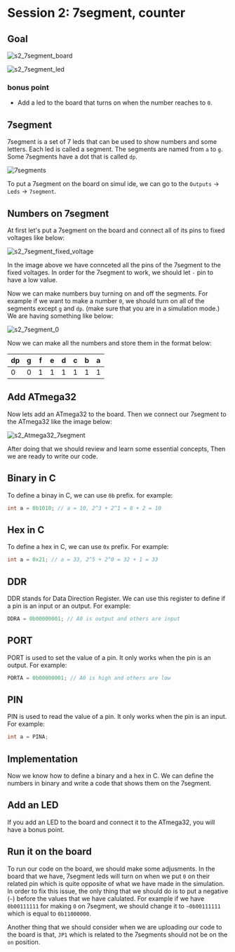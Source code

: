 # Session 2: 7segment, counter

## Goal

![s2_7segment_board](figures/s2_7segment_board.gif)

![s2_7segment_led](figures/s2_7segment_led.gif)

### bonus point

* Add a led to the board that turns on when the number reaches to `0`.

## 7segment

7segment is a set of 7 leds that can be used to show numbers and some letters.
Each led is called a segment.
The segments are named from `a` to `g`.
Some 7segments have a dot that is called `dp`.

![7segments](figures/7segments.jpg)

To put a 7segment on the board on simul ide, we can go to the `Outputs` -> `Leds` -> `7segment`.

## Numbers on 7segment

At first let's put a 7segment on the board and connect all of its pins to fixed voltages like below:

![s2_7segment_fixed_voltage](figures/s2_7segment_fixed_voltage.png)

In the image above we have connceted all the pins of the 7segment to the fixed voltages.
In order for the 7segment to work, we should let `-` pin to have a low value.

Now we can make numbers buy turning on and off the segments.
For example if we want to make a number `0`, we should turn on all of the segments except `g` and `dp`.
(make sure that you are in a simulation mode.)
We are having something like below:

![s2_7segment_0](figures/s2_7segment_0.png)

Now we can make all the numbers and store them in the format below:

| dp | g | f | e | d | c | b | a |
|----|---|---|---|---|---|---|---|
| 0  | 0 | 1 | 1 | 1 | 1 | 1 | 1 |

## Add ATmega32

Now lets add an ATmega32 to the board.
Then we connect our 7segment to the ATmega32 like the image below:

![s2_Atmega32_7segment](figures/s2_Atmega32_7segment.png)

After doing that we should review and learn some essential concepts,
Then we are ready to write our code.

## Binary in C

To define a binay in C, we can use `0b` prefix.
for example:

```c
int a = 0b1010; // a = 10, 2^3 + 2^1 = 8 + 2 = 10
```

## Hex in C

To define a hex in C, we can use `0x` prefix.
For example:

```c
int a = 0x21; // a = 33, 2^5 + 2^0 = 32 + 1 = 33 
```

## DDR

DDR stands for Data Direction Register.
We can use this register to define if a pin is an input or an output.
For example:

```c
DDRA = 0b00000001; // A0 is output and others are input
```

## PORT

PORT is used to set the value of a pin.
It only works when the pin is an output.
For example:

```c
PORTA = 0b00000001; // A0 is high and others are low
```

## PIN

PIN is used to read the value of a pin.
It only works when the pin is an input.
For example:

```c
int a = PINA; 
```

## Implementation

Now we know how to define a binary and a hex in C.
We can define the numbers in binary and write a code that shows them on the 7segment.

## Add an LED

If you add an LED to the board and connect it to the ATmega32, you will have a bonus point.

## Run it on the board

To run our code on the board, we should make some adjusments.
In the board that we have, 7segment leds will turn on when we put
`0` on their related pin which is quite opposite of what we have made
in the simulation.
In order to fix this issue, the only thing that we should do is to
put a negative (`~`) before the values that we have calulated.
For example if we have `0b00111111` for making `0` on 7segment,
we should change it to `~0b00111111` which is equal to `0b11000000`.

Another thing that we should consider when we are uploading our code
to the board is that, `JP1` which is related to the 7segments should not
be on the `on` position.
